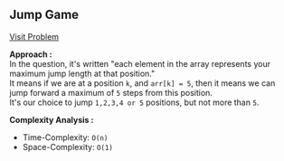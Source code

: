 ## Jump Game

[Visit Problem](https://leetcode.com/problems/jump-game/description/)

**Approach :**<br>
In the question, it's written "each element in the array represents your maximum jump length at that position."<br>
It means if we are at a position `k`, and `arr[k] = 5`, then it means we can jump forward a maximum of `5` steps from this position.<br>
It's our choice to jump `1,2,3,4 or 5` positions, but not more than `5`.<br>

**Complexity Analysis :**<br>

-   Time-Complexity: `O(n)`
-   Space-Complexity: `O(1)`
